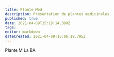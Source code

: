 ```yaml
---
title: Plante Méd
description: Présentation de plantes medicinales 
published: true
date: 2021-04-09T15:19:14.380Z
tags: 
editor: markdown
dateCreated: 2021-04-09T15:06:19.795Z
---
```


Plante M
La BA